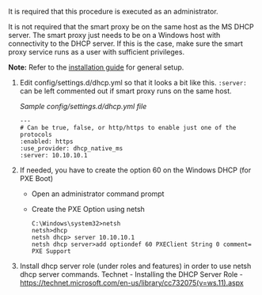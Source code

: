 It is required that this procedure is executed as an administrator.

It is not required that the smart proxy be on the same host as the MS DHCP server. The smart proxy just needs to be on a Windows host with connectivity to the DHCP server. If this is the case, make sure the smart proxy service runs as a user with sufficient privileges.

__Note:__ Refer to the [installation guide](manuals/{{page.version}}/index.html#4.3.1SmartProxyInstallation) for general setup.

1. Edit config/settings.d/dhcp.yml so that it looks a bit like this. `:server:` can be left commented out if smart proxy runs on the same host.

    _Sample config/settings.d/dhcp.yml file_

       ---
       # Can be true, false, or http/https to enable just one of the protocols
       :enabled: https
       :use_provider: dhcp_native_ms
       :server: 10.10.10.1

2. If needed, you have to create the option 60 on the Windows DHCP (for PXE Boot)

    - Open an administrator command prompt
    - Create the PXE Option using netsh

          C:\Windows\system32>netsh
          netsh>dhcp
          netsh dhcp> server 10.10.10.1
          netsh dhcp server>add optiondef 60 PXEClient String 0 comment= PXE Support

3. Install dhcp server role (under roles and features) in order to use netsh dhcp server commands.
Technet - Installing the DHCP Server Role - https://technet.microsoft.com/en-us/library/cc732075(v=ws.11).aspx
